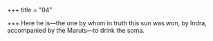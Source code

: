 +++
title = "04"

+++
Here he is—the one by whom in truth this sun was won,
by Indra, accompanied by the Maruts—to drink the soma.